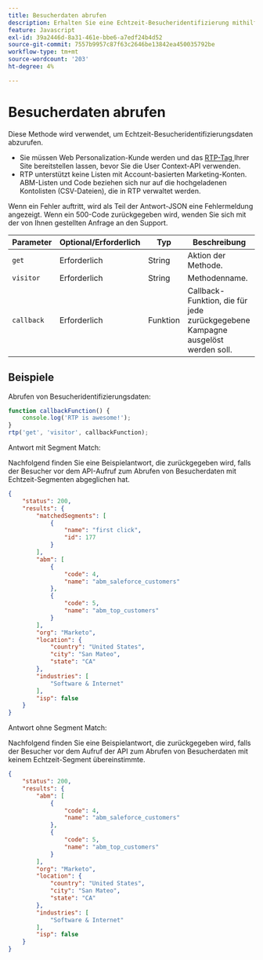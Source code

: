 ```yaml
---
title: Besucherdaten abrufen
description: Erhalten Sie eine Echtzeit-Besucheridentifizierung mithilfe der RTP User Context-API mit Parametern, Callback-Beispiel und Beispielantworten für Segmente, ABM und Standort.
feature: Javascript
exl-id: 39a2446d-8a31-461e-bbe6-a7edf24b4d52
source-git-commit: 7557b9957c87f63c2646be13842ea450035792be
workflow-type: tm+mt
source-wordcount: '203'
ht-degree: 4%

---
```


# Besucherdaten abrufen

Diese Methode wird verwendet, um Echtzeit-Besucheridentifizierungsdaten abzurufen.

- Sie müssen Web Personalization-Kunde werden und das [RTP-Tag ](https://experienceleague.adobe.com/de/docs/marketo/using/product-docs/web-personalization/rtp-tag-implementation/deploy-the-rtp-javascript) Ihrer Site bereitstellen lassen, bevor Sie die User Context-API verwenden.
- RTP unterstützt keine Listen mit Account-basierten Marketing-Konten. ABM-Listen und Code beziehen sich nur auf die hochgeladenen Kontolisten (CSV-Dateien), die in RTP verwaltet werden.

Wenn ein Fehler auftritt, wird als Teil der Antwort-JSON eine Fehlermeldung angezeigt. Wenn ein 500-Code zurückgegeben wird, wenden Sie sich mit der von Ihnen gestellten Anfrage an den Support.

| Parameter | Optional/Erforderlich | Typ | Beschreibung |
|---|---|---|---|
| `get` | Erforderlich | String | Aktion der Methode. |
| `visitor` | Erforderlich | String | Methodenname. |
| `callback` | Erforderlich | Funktion | Callback-Funktion, die für jede zurückgegebene Kampagne ausgelöst werden soll. |

## Beispiele

Abrufen von Besucheridentifizierungsdaten:

```javascript
function callbackFunction() {
    console.log('RTP is awesome!');
}
rtp('get', 'visitor', callbackFunction);
```

Antwort mit Segment Match:

Nachfolgend finden Sie eine Beispielantwort, die zurückgegeben wird, falls der Besucher vor dem API-Aufruf zum Abrufen von Besucherdaten mit Echtzeit-Segmenten abgeglichen hat.

```json
{
    "status": 200,
    "results": {
        "matchedSegments": [
            {
                "name": "first click",
                "id": 177
            }
        ],
        "abm": [
            {
                "code": 4,
                "name": "abm_saleforce_customers"
            },
            {
                "code": 5,
                "name": "abm_top_customers"
            }
        ],
        "org": "Marketo",
        "location": {
            "country": "United States",
            "city": "San Mateo",
            "state": "CA"
        },
        "industries": [
            "Software & Internet"
        ],
        "isp": false
    }
}
```

Antwort ohne Segment Match:

Nachfolgend finden Sie eine Beispielantwort, die zurückgegeben wird, falls der Besucher vor dem Aufruf der API zum Abrufen von Besucherdaten mit keinem Echtzeit-Segment übereinstimmte.

```json
{
    "status": 200,
    "results": {
        "abm": [
            {
                "code": 4,
                "name": "abm_saleforce_customers"
            },
            {
                "code": 5,
                "name": "abm_top_customers"
            }
        ],
        "org": "Marketo",
        "location": {
            "country": "United States",
            "city": "San Mateo",
            "state": "CA"
        },
        "industries": [
            "Software & Internet"
        ],
        "isp": false
    }
}
```
